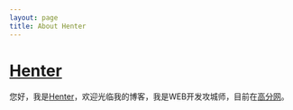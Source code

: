 ```yaml
---
layout: page
title: About Henter
---
```

# [Henter][]

您好，我是[Henter][]，欢迎光临我的博客，我是WEB开发攻城师，目前在<a href="http://www.gaofen.com" class="external" target="_blank">高分网</a>。



[Henter]: http://henter "Henter"
